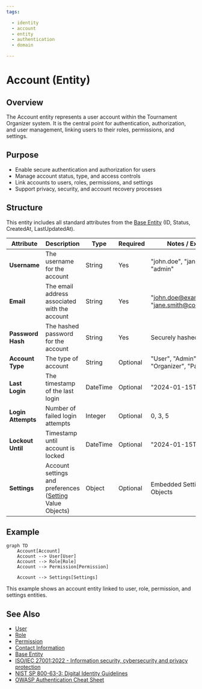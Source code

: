 ```yaml
---
tags:

  - identity
  - account
  - entity
  - authentication
  - domain

---
```


# Account (Entity)

## Overview

The Account entity represents a user account within the Tournament Organizer system. It is the central point for authentication, authorization, and user management, linking users to their roles, permissions, and settings.

## Purpose

- Enable secure authentication and authorization for users
- Manage account status, type, and access controls
- Link accounts to users, roles, permissions, and settings
- Support privacy, security, and account recovery processes

## Structure

This entity includes all standard attributes from the [Base Entity](../../foundation/base_entity.md) (ID, Status, CreatedAt, LastUpdatedAt).

| Attribute          | Description                                         | Type     | Required | Notes / Example                                      |
|--------------------|-----------------------------------------------------|----------|----------|------------------------------------------------------|
| **Username**       | The username for the account                        | String   | Yes      | "john.doe", "jane_smith", "admin"                  |
| **Email**          | The email address associated with the account       | String   | Yes      | "<john.doe@example.com>", "<jane.smith@company.com>"    |
| **Password Hash**  | The hashed password for the account                 | String   | Yes      | Securely hashed password                             |
| **Account Type**   | The type of account                                | String   | Optional | "User", "Admin", "Organizer", "Participant"         |
| **Last Login**     | The timestamp of the last login                     | DateTime | Optional | "2024-01-15T10:30:00Z"                              |
| **Login Attempts** | Number of failed login attempts                     | Integer  | Optional | 0, 3, 5                                              |
| **Lockout Until**  | Timestamp until account is locked                   | DateTime | Optional | "2024-01-15T11:30:00Z"                              |
| **Settings**       | Account settings and preferences ([Setting](setting/setting.md) Value Objects) | Object   | Optional | Embedded Setting Value Objects                       |

## Example

```mermaid
graph TD
    Account[Account]
    Account --> User[User]
    Account --> Role[Role]
    Account --> Permission[Permission]

    Account --> Settings[Settings]
```

This example shows an account entity linked to user, role, permission, and settings entities.

## See Also

- [User](../profile/human.md)
- [Role](../role/role.md)
- [Permission](../role/permission/README.md)
- [Contact Information](../contact_information.md)
- [Base Entity](../../foundation/base_entity.md)
- [ISO/IEC 27001:2022 - Information security, cybersecurity and privacy protection](https://www.iso.org/standard/27001)
- [NIST SP 800-63-3: Digital Identity Guidelines](https://pages.nist.gov/800-63-3/)
- [OWASP Authentication Cheat Sheet](https://cheatsheetseries.owasp.org/cheatsheets/Authentication_Cheat_Sheet.html)
